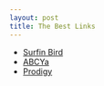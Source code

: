 ```yaml
---
layout: post
title: The Best Links
---
```


* [Surfin Bird](https://youtu.be/OB_fDwBMkCQ)
* [ABCYa](https://www.abcya.com)
* [Prodigy](https://play.prodigygame.com)